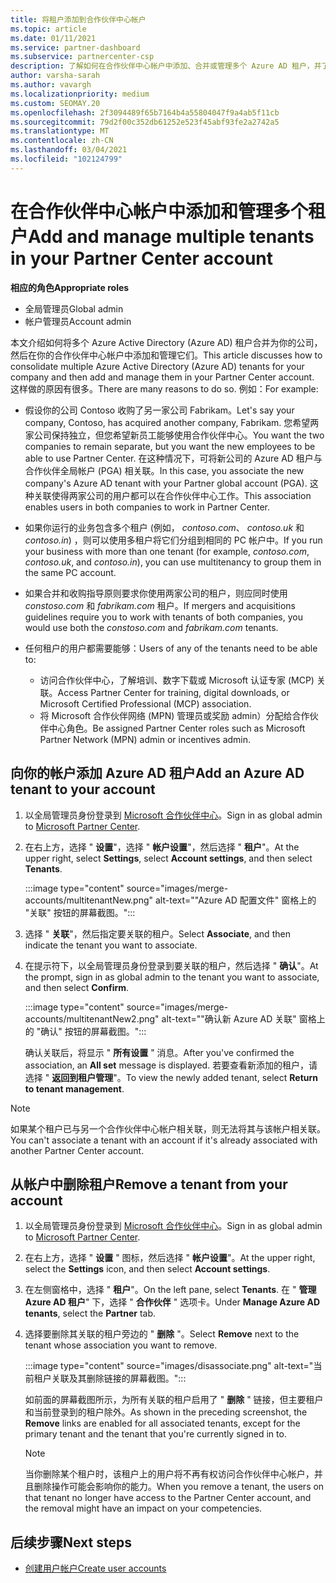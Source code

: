 ```yaml
---
title: 将租户添加到合作伙伴中心帐户
ms.topic: article
ms.date: 01/11/2021
ms.service: partner-dashboard
ms.subservice: partnercenter-csp
description: 了解如何在合作伙伴中心帐户中添加、合并或管理多个 Azure AD 租户，并了解可能需要执行此操作的原因。
author: varsha-sarah
ms.author: vavargh
ms.localizationpriority: medium
ms.custom: SEOMAY.20
ms.openlocfilehash: 2f3094489f65b7164b4a55804047f9a4ab5f11cb
ms.sourcegitcommit: 79d2f00c352db61252e523f45abf93fe2a2742a5
ms.translationtype: MT
ms.contentlocale: zh-CN
ms.lasthandoff: 03/04/2021
ms.locfileid: "102124799"
---
```

# <a name="add-and-manage-multiple-tenants-in-your-partner-center-account"></a><span data-ttu-id="a6d90-103">在合作伙伴中心帐户中添加和管理多个租户</span><span class="sxs-lookup"><span data-stu-id="a6d90-103">Add and manage multiple tenants in your Partner Center account</span></span>


<span data-ttu-id="a6d90-104">**相应的角色**</span><span class="sxs-lookup"><span data-stu-id="a6d90-104">**Appropriate roles**</span></span>

- <span data-ttu-id="a6d90-105">全局管理员</span><span class="sxs-lookup"><span data-stu-id="a6d90-105">Global admin</span></span>
- <span data-ttu-id="a6d90-106">帐户管理员</span><span class="sxs-lookup"><span data-stu-id="a6d90-106">Account admin</span></span>

<span data-ttu-id="a6d90-107">本文介绍如何将多个 Azure Active Directory (Azure AD) 租户合并为你的公司，然后在你的合作伙伴中心帐户中添加和管理它们。</span><span class="sxs-lookup"><span data-stu-id="a6d90-107">This article discusses how to consolidate multiple Azure Active Directory (Azure AD) tenants for your company and then add and manage them in your Partner Center account.</span></span> <span data-ttu-id="a6d90-108">这样做的原因有很多。</span><span class="sxs-lookup"><span data-stu-id="a6d90-108">There are many reasons to do so.</span></span> <span data-ttu-id="a6d90-109">例如：</span><span class="sxs-lookup"><span data-stu-id="a6d90-109">For example:</span></span>

- <span data-ttu-id="a6d90-110">假设你的公司 Contoso 收购了另一家公司 Fabrikam。</span><span class="sxs-lookup"><span data-stu-id="a6d90-110">Let's say your company, Contoso, has acquired another company, Fabrikam.</span></span> <span data-ttu-id="a6d90-111">您希望两家公司保持独立，但您希望新员工能够使用合作伙伴中心。</span><span class="sxs-lookup"><span data-stu-id="a6d90-111">You want the two companies to remain separate, but you want the new employees to be able to use Partner Center.</span></span> <span data-ttu-id="a6d90-112">在这种情况下，可将新公司的 Azure AD 租户与合作伙伴全局帐户 (PGA) 相关联。</span><span class="sxs-lookup"><span data-stu-id="a6d90-112">In this case, you associate the new company's Azure AD tenant with your Partner global account (PGA).</span></span> <span data-ttu-id="a6d90-113">这种关联使得两家公司的用户都可以在合作伙伴中心工作。</span><span class="sxs-lookup"><span data-stu-id="a6d90-113">This association enables users in both companies to work in Partner Center.</span></span>

- <span data-ttu-id="a6d90-114">如果你运行的业务包含多个租户 (例如， *contoso.com*、 *contoso.uk* 和 *contoso.in*) ，则可以使用多租户将它们分组到相同的 PC 帐户中。</span><span class="sxs-lookup"><span data-stu-id="a6d90-114">If you run your business with more than one tenant (for example, *contoso.com*, *contoso.uk*, and *contoso.in*), you can use multitenancy to group them in the same PC account.</span></span>

- <span data-ttu-id="a6d90-115">如果合并和收购指导原则要求你使用两家公司的租户，则应同时使用 *constoso.com* 和 *fabrikam.com* 租户。</span><span class="sxs-lookup"><span data-stu-id="a6d90-115">If mergers and acquisitions guidelines require you to work with tenants of both companies, you would use both the *constoso.com* and *fabrikam.com* tenants.</span></span>

- <span data-ttu-id="a6d90-116">任何租户的用户都需要能够：</span><span class="sxs-lookup"><span data-stu-id="a6d90-116">Users of any of the tenants need to be able to:</span></span>
    * <span data-ttu-id="a6d90-117">访问合作伙伴中心，了解培训、数字下载或 Microsoft 认证专家 (MCP) 关联。</span><span class="sxs-lookup"><span data-stu-id="a6d90-117">Access Partner Center for training, digital downloads, or Microsoft Certified Professional (MCP) association.</span></span>
    * <span data-ttu-id="a6d90-118">将 Microsoft 合作伙伴网络 (MPN) 管理员或奖励 admin）分配给合作伙伴中心角色。</span><span class="sxs-lookup"><span data-stu-id="a6d90-118">Be assigned Partner Center roles such as Microsoft Partner Network (MPN) admin or incentives admin.</span></span>

## <a name="add-an-azure-ad-tenant-to-your-account"></a><span data-ttu-id="a6d90-119">向你的帐户添加 Azure AD 租户</span><span class="sxs-lookup"><span data-stu-id="a6d90-119">Add an Azure AD tenant to your account</span></span>

1. <span data-ttu-id="a6d90-120">以全局管理员身份登录到 [Microsoft 合作伙伴中心](https://partner.microsoft.com/dashboard)。</span><span class="sxs-lookup"><span data-stu-id="a6d90-120">Sign in as global admin to [Microsoft Partner Center](https://partner.microsoft.com/dashboard).</span></span>

1. <span data-ttu-id="a6d90-121">在右上方，选择 " **设置**"，选择 " **帐户设置**"，然后选择 " **租户**"。</span><span class="sxs-lookup"><span data-stu-id="a6d90-121">At the upper right, select **Settings**, select **Account settings**, and then select **Tenants**.</span></span>
 
   :::image type="content" source="images/merge-accounts/multitenantNew.png" alt-text="&quot;Azure AD 配置文件&quot; 窗格上的 &quot;关联&quot; 按钮的屏幕截图。"::: 

1. <span data-ttu-id="a6d90-123">选择 " **关联**"，然后指定要关联的租户。</span><span class="sxs-lookup"><span data-stu-id="a6d90-123">Select **Associate**, and then indicate the tenant you want to associate.</span></span>

1. <span data-ttu-id="a6d90-124">在提示符下，以全局管理员身份登录到要关联的租户，然后选择 " **确认**"。</span><span class="sxs-lookup"><span data-stu-id="a6d90-124">At the prompt, sign in as global admin to the tenant you want to associate, and then select **Confirm**.</span></span> 

   :::image type="content" source="images/merge-accounts/multitenantNew2.png" alt-text="&quot;确认新 Azure AD 关联&quot; 窗格上的 &quot;确认&quot; 按钮的屏幕截图。"::: 

   <span data-ttu-id="a6d90-126">确认关联后，将显示 " **所有设置** " 消息。</span><span class="sxs-lookup"><span data-stu-id="a6d90-126">After you've confirmed the association, an **All set** message is displayed.</span></span> <span data-ttu-id="a6d90-127">若要查看新添加的租户，请选择 " **返回到租户管理**"。</span><span class="sxs-lookup"><span data-stu-id="a6d90-127">To view the newly added tenant, select **Return to tenant management**.</span></span> 
 
>[!NOTE]
><span data-ttu-id="a6d90-128">如果某个租户已与另一个合作伙伴中心帐户相关联，则无法将其与该帐户相关联。</span><span class="sxs-lookup"><span data-stu-id="a6d90-128">You can't associate a tenant with an account if it's already associated with another Partner Center account.</span></span>


## <a name="remove-a-tenant-from-your-account"></a><span data-ttu-id="a6d90-129">从帐户中删除租户</span><span class="sxs-lookup"><span data-stu-id="a6d90-129">Remove a tenant from your account</span></span>
 
1. <span data-ttu-id="a6d90-130">以全局管理员身份登录到 [Microsoft 合作伙伴中心](https://partner.microsoft.com/dashboard)。</span><span class="sxs-lookup"><span data-stu-id="a6d90-130">Sign in as global admin to [Microsoft Partner Center](https://partner.microsoft.com/dashboard).</span></span>

1. <span data-ttu-id="a6d90-131">在右上方，选择 " **设置** " 图标，然后选择 " **帐户设置**"。</span><span class="sxs-lookup"><span data-stu-id="a6d90-131">At the upper right, select the **Settings** icon, and then select **Account settings**.</span></span>

1. <span data-ttu-id="a6d90-132">在左侧窗格中，选择 " **租户**"。</span><span class="sxs-lookup"><span data-stu-id="a6d90-132">On the left pane, select **Tenants**.</span></span> <span data-ttu-id="a6d90-133">在 " **管理 Azure AD 租户**" 下，选择 " **合作伙伴** " 选项卡。</span><span class="sxs-lookup"><span data-stu-id="a6d90-133">Under **Manage Azure AD tenants**, select the **Partner** tab.</span></span>
 
1. <span data-ttu-id="a6d90-134">选择要删除其关联的租户旁边的 " **删除** "。</span><span class="sxs-lookup"><span data-stu-id="a6d90-134">Select **Remove** next to the tenant whose association you want to remove.</span></span>

   :::image type="content" source="images/disassociate.png" alt-text="当前租户关联及其删除链接的屏幕截图。":::

   <span data-ttu-id="a6d90-136">如前面的屏幕截图所示，为所有关联的租户启用了 " **删除** " 链接，但主要租户和当前登录到的租户除外。</span><span class="sxs-lookup"><span data-stu-id="a6d90-136">As shown in the preceding screenshot, the **Remove** links are enabled for all associated tenants, except for the primary tenant and the tenant that you're currently signed in to.</span></span> 

   > [!NOTE]   
   > <span data-ttu-id="a6d90-137">当你删除某个租户时，该租户上的用户将不再有权访问合作伙伴中心帐户，并且删除操作可能会影响你的能力。</span><span class="sxs-lookup"><span data-stu-id="a6d90-137">When you remove a tenant, the users on that tenant no longer have access to the Partner Center account, and the removal might have an impact on your competencies.</span></span> 

## <a name="next-steps"></a><span data-ttu-id="a6d90-138">后续步骤</span><span class="sxs-lookup"><span data-stu-id="a6d90-138">Next steps</span></span>

- [<span data-ttu-id="a6d90-139">创建用户帐户</span><span class="sxs-lookup"><span data-stu-id="a6d90-139">Create user accounts</span></span>](create-user-accounts-and-set-permissions.md)






